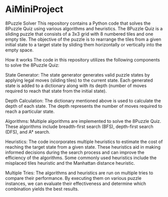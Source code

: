 # AiMiniProject
8Puzzle Solver
This repository contains a Python code that solves the 8Puzzle Quiz using various algorithms and heuristics. The 8Puzzle Quiz is a sliding puzzle that consists of a 3x3 grid with 8 numbered tiles and one empty tile. The objective of the puzzle is to rearrange the tiles from a given initial state to a target state by sliding them horizontally or vertically into the empty space.

How it works
The code in this repository utilizes the following components to solve the 8Puzzle Quiz:

State Generator: The state generator generates valid puzzle states by applying legal moves (sliding tiles) to the current state. Each generated state is added to a dictionary along with its depth (number of moves required to reach that state from the initial state).

Depth Calculation: The dictionary mentioned above is used to calculate the depth of each state. The depth represents the number of moves required to reach a particular state.

Algorithms: Multiple algorithms are implemented to solve the 8Puzzle Quiz. These algorithms include breadth-first search (BFS), depth-first search (DFS), and A* search.

Heuristics: The code incorporates multiple heuristics to estimate the cost of reaching the target state from a given state. These heuristics aid in making informed decisions during the search process and can improve the efficiency of the algorithms. Some commonly used heuristics include the misplaced tiles heuristic and the Manhattan distance heuristic.

Multiple Tries: The algorithms and heuristics are run on multiple tries to compare their performance. By executing them on various puzzle instances, we can evaluate their effectiveness and determine which combination yields the best results.

